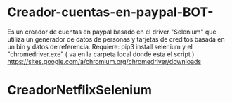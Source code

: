 # Creador-cuentas-en-paypal-BOT-
Es un creador de cuentas en paypal basado en el driver "Selenium" que utiliza un generador de datos de personas y tarjetas de creditos basada en un bin y datos de referencia.
Requiere:
  pip3 install selenium
  y el "chromedriver.exe" ( va en la carpeta local donde esta el script )
  https://sites.google.com/a/chromium.org/chromedriver/downloads
# CreadorNetflixSelenium
